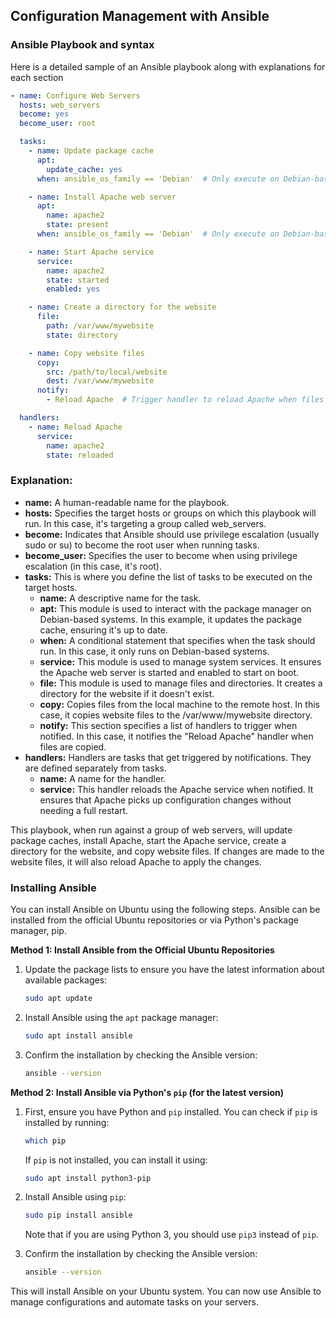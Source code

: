 ## Configuration Management with Ansible

### Ansible Playbook and syntax
Here is a detailed sample of an Ansible playbook along with explanations for each section
```yaml
- name: Configure Web Servers
  hosts: web_servers
  become: yes
  become_user: root

  tasks:
    - name: Update package cache
      apt:
        update_cache: yes
      when: ansible_os_family == 'Debian'  # Only execute on Debian-based systems

    - name: Install Apache web server
      apt:
        name: apache2
        state: present
      when: ansible_os_family == 'Debian'  # Only execute on Debian-based systems

    - name: Start Apache service
      service:
        name: apache2
        state: started
        enabled: yes

    - name: Create a directory for the website
      file:
        path: /var/www/mywebsite
        state: directory

    - name: Copy website files
      copy:
        src: /path/to/local/website
        dest: /var/www/mywebsite
      notify:
        - Reload Apache  # Trigger handler to reload Apache when files change

  handlers:
    - name: Reload Apache
      service:
        name: apache2
        state: reloaded
```

### Explanation:

- **name:** A human-readable name for the playbook.
- **hosts:** Specifies the target hosts or groups on which this playbook will run. In this case, it's targeting a group called web_servers.
- **become:** Indicates that Ansible should use privilege escalation (usually sudo or su) to become the root user when running tasks.
- **become_user:** Specifies the user to become when using privilege escalation (in this case, it's root).
- **tasks:** This is where you define the list of tasks to be executed on the target hosts.
    - **name:** A descriptive name for the task.
    - **apt:** This module is used to interact with the package manager on Debian-based systems. In this example, it updates the package cache, ensuring it's up to date.
    - **when:** A conditional statement that specifies when the task should run. In this case, it only runs on Debian-based systems.
    - **service:** This module is used to manage system services. It ensures the Apache web server is started and enabled to start on boot.
    - **file:** This module is used to manage files and directories. It creates a directory for the website if it doesn't exist.
    - **copy:** Copies files from the local machine to the remote host. In this case, it copies website files to the /var/www/mywebsite directory.
    - **notify:** This section specifies a list of handlers to trigger when notified. In this case, it notifies the "Reload Apache" handler when files are copied.
- **handlers:** Handlers are tasks that get triggered by notifications. They are defined separately from tasks.
    - **name:** A name for the handler.
    - **service:** This handler reloads the Apache service when notified. It ensures that Apache picks up configuration changes without needing a full restart.

This playbook, when run against a group of web servers, will update package caches, install Apache, start the Apache service, create a directory for the website, and copy website files. If changes are made to the website files, it will also reload Apache to apply the changes.


### Installing Ansible

You can install Ansible on Ubuntu using the following steps. Ansible can be installed from the official Ubuntu repositories or via Python's package manager, pip.

**Method 1: Install Ansible from the Official Ubuntu Repositories**

1. Update the package lists to ensure you have the latest information about available packages:

   ```bash
   sudo apt update
   ```

2. Install Ansible using the `apt` package manager:

   ```bash
   sudo apt install ansible
   ```

3. Confirm the installation by checking the Ansible version:

   ```bash
   ansible --version
   ```


**Method 2: Install Ansible via Python's `pip` (for the latest version)**

1. First, ensure you have Python and `pip` installed. You can check if `pip` is installed by running:

   ```bash
   which pip
   ```

   If `pip` is not installed, you can install it using:

   ```bash
   sudo apt install python3-pip
   ```

2. Install Ansible using `pip`:

   ```bash
   sudo pip install ansible
   ```

   Note that if you are using Python 3, you should use `pip3` instead of `pip`.

3. Confirm the installation by checking the Ansible version:

   ```bash
   ansible --version
   ```

This will install Ansible on your Ubuntu system. You can now use Ansible to manage configurations and automate tasks on your servers.


